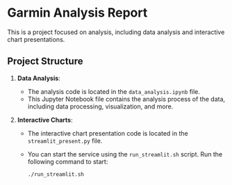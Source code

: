 # Garmin Analysis Report

This is a project focused on analysis, including data analysis and interactive chart presentations.

## Project Structure

1. **Data Analysis**:
   - The analysis code is located in the `data_analysis.ipynb` file.
   - This Jupyter Notebook file contains the analysis process of the data, including data processing, visualization, and more.

2. **Interactive Charts**:
   - The interactive chart presentation code is located in the `streamlit_present.py` file.
   - You can start the service using the `run_streamlit.sh` script. Run the following command to start:

     ```bash
     ./run_streamlit.sh
     ```